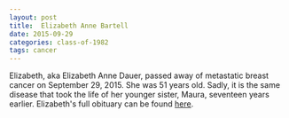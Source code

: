 ```yaml
---
layout: post
title:  Elizabeth Anne Bartell
date: 2015-09-29
categories: class-of-1982
tags: cancer
---
```


Elizabeth, aka Elizabeth Anne Dauer, passed away of metastatic breast cancer on September 29, 2015.  She was 51 years old.  Sadly, it is the same disease that took the life of her younger sister, Maura, seventeen years earlier.  Elizabeth's full obituary can be found [here](http://tinyurl.com/q7xs4ae).


